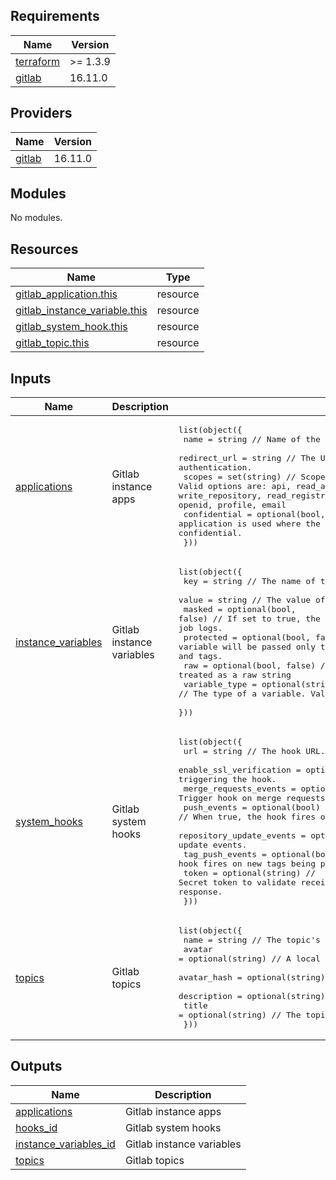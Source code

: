 <!-- BEGIN_TF_DOCS -->
## Requirements

| Name | Version |
|------|---------|
| <a name="requirement_terraform"></a> [terraform](#requirement\_terraform) | >= 1.3.9 |
| <a name="requirement_gitlab"></a> [gitlab](#requirement\_gitlab) | 16.11.0 |

## Providers

| Name | Version |
|------|---------|
| <a name="provider_gitlab"></a> [gitlab](#provider\_gitlab) | 16.11.0 |

## Modules

No modules.

## Resources

| Name | Type |
|------|------|
| [gitlab_application.this](https://registry.terraform.io/providers/gitlabhq/gitlab/16.11.0/docs/resources/application) | resource |
| [gitlab_instance_variable.this](https://registry.terraform.io/providers/gitlabhq/gitlab/16.11.0/docs/resources/instance_variable) | resource |
| [gitlab_system_hook.this](https://registry.terraform.io/providers/gitlabhq/gitlab/16.11.0/docs/resources/system_hook) | resource |
| [gitlab_topic.this](https://registry.terraform.io/providers/gitlabhq/gitlab/16.11.0/docs/resources/topic) | resource |

## Inputs

| Name | Description | Type | Default | Required |
|------|-------------|------|---------|:--------:|
| <a name="input_applications"></a> [applications](#input\_applications) | Gitlab instance apps | <pre>list(object({<br>    name         = string               // Name of the application.<br>    redirect_url = string               // The URL gitlab should send the user to after authentication.<br>    scopes       = set(string)          // Scopes of the application. Valid options are: api, read_api, read_user, read_repository, write_repository, read_registry, write_registry, sudo, admin_mode, openid, profile, email<br>    confidential = optional(bool, true) // The application is used where the client secret can be kept confidential.<br>  }))</pre> | n/a | yes |
| <a name="input_instance_variables"></a> [instance\_variables](#input\_instance\_variables) | Gitlab instance variables | <pre>list(object({<br>    key           = string                      // The name of the variable.<br>    value         = string                      // The value of the variable.<br>    masked        = optional(bool, false)       // If set to true, the value of the variable will be hidden in job logs.<br>    protected     = optional(bool, false)       // If set to true, the variable will be passed only to pipelines running on protected branches and tags.<br>    raw           = optional(bool, false)       // Whether the variable is treated as a raw string<br>    variable_type = optional(string, "env_var") // The type of a variable. Valid values are: env_var, file<br>  }))</pre> | `[]` | no |
| <a name="input_system_hooks"></a> [system\_hooks](#input\_system\_hooks) | Gitlab system hooks | <pre>list(object({<br>    url                      = string           // The hook URL.<br>    enable_ssl_verification  = optional(bool)   // Do SSL verification when triggering the hook.<br>    merge_requests_events    = optional(bool)   // Trigger hook on merge requests events.<br>    push_events              = optional(bool)   // When true, the hook fires on push events.<br>    repository_update_events = optional(bool)   // Trigger hook on repository update events.<br>    tag_push_events          = optional(bool)   // When true, the hook fires on new tags being pushed.<br>    token                    = optional(string) // Secret token to validate received payloads; this isn’t returned in the response.<br>  }))</pre> | `[]` | no |
| <a name="input_topics"></a> [topics](#input\_topics) | Gitlab topics | <pre>list(object({<br>    name        = string           // The topic's name.<br>    avatar      = optional(string) // A local path to the avatar image to upload.<br>    avatar_hash = optional(string) // The hash of the avatar image.<br>    description = optional(string) // A text describing the topic.<br>    title       = optional(string) // The topic's description.<br>  }))</pre> | `[]` | no |

## Outputs

| Name | Description |
|------|-------------|
| <a name="output_applications"></a> [applications](#output\_applications) | Gitlab instance apps |
| <a name="output_hooks_id"></a> [hooks\_id](#output\_hooks\_id) | Gitlab system hooks |
| <a name="output_instance_variables_id"></a> [instance\_variables\_id](#output\_instance\_variables\_id) | Gitlab instance variables |
| <a name="output_topics"></a> [topics](#output\_topics) | Gitlab topics |
<!-- END_TF_DOCS -->